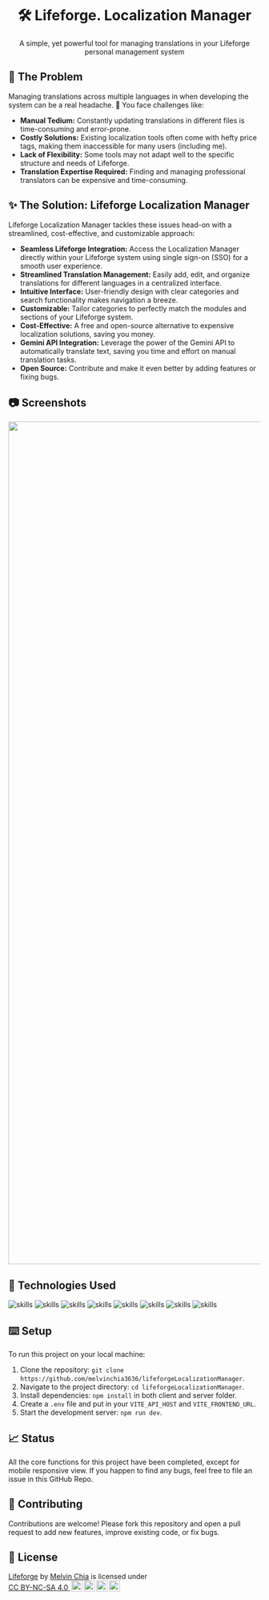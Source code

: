 <center><h1 align="center">🛠️ Lifeforge. Localization Manager</h1></center>

<p align="center">A simple, yet powerful tool for managing translations in your Lifeforge personal management system</p>

## 🤔 The Problem

Managing translations across multiple languages in when developing the system can be a real headache. 🤯 You face challenges like:

- **Manual Tedium:**  Constantly updating translations in different files is time-consuming and error-prone.
- **Costly Solutions:** Existing localization tools often come with hefty price tags, making them inaccessible for many users (including me).
- **Lack of Flexibility:**  Some tools may not adapt well to the specific structure and needs of Lifeforge.
- **Translation Expertise Required:**  Finding and managing professional translators can be expensive and time-consuming.

## ✨ The Solution: Lifeforge Localization Manager

Lifeforge Localization Manager tackles these issues head-on with a streamlined, cost-effective, and customizable approach:

- **Seamless Lifeforge Integration:** Access the Localization Manager directly within your Lifeforge system using single sign-on (SSO) for a smooth user experience.
- **Streamlined Translation Management:** Easily add, edit, and organize translations for different languages in a centralized interface.
- **Intuitive Interface:** User-friendly design with clear categories and search functionality makes navigation a breeze.
- **Customizable:** Tailor categories to perfectly match the modules and sections of your Lifeforge system.
- **Cost-Effective:**  A free and open-source alternative to expensive localization solutions, saving you money.
- **Gemini API Integration:**  Leverage the power of the Gemini API to automatically translate text, saving you time and effort on manual translation tasks.
- **Open Source:** Contribute and make it even better by adding features or fixing bugs.

## 📷 Screenshots

<div align="center">
<img width="1680" alt="图片" src="https://github.com/melvinchia3636/lifeforgeLocalizationManager/assets/64565584/a56de0ca-b44b-48f7-8057-20d96ff51b49">

</div>

## 🔧 Technologies Used
![skills](https://img.shields.io/badge/-TYPECRIPT-FF0000?style=for-the-badge&logo=javascript&logoColor=white&color=3178C6)
![skills](https://img.shields.io/badge/-HTML-FF0000?style=for-the-badge&logo=html5&logoColor=white&color=orange)
![skills](https://img.shields.io/badge/-CSS-FF0000?style=for-the-badge&logo=css3&logoColor=white&color=blue)
![skills](https://img.shields.io/badge/-TAILWIND_CSS-FF0000?style=for-the-badge&logo=tailwindcss&logoColor=white&color=teal)
![skills](https://img.shields.io/badge/-REACT_JS-FF0000?style=for-the-badge&logo=react&logoColor=white&color=skyblue)
![skills](https://img.shields.io/badge/-NODE_JS-FF0000?style=for-the-badge&logo=node.js&logoColor=white&color=green)
![skills](https://img.shields.io/badge/-EXPRESS_JS-FF0000?style=for-the-badge&logo=express&logoColor=white&color=black)
![skills](https://img.shields.io/badge/-POCKETBASE-FF0000?style=for-the-badge&logo=pocketbase&logoColor=black&color=white)

## ⌨️ Setup

To run this project on your local machine:

1. Clone the repository: `git clone https://github.com/melvinchia3636/lifeforgeLocalizationManager`.
2. Navigate to the project directory: `cd lifeforgeLocalizationManager`.
3. Install dependencies: `npm install` in both client and server folder.
4. Create a `.env` file and put in your `VITE_API_HOST` and `VITE_FRONTEND_URL`.
5. Start the development server: `npm run dev`.

## 📈 Status

All the core functions for this project have been completed, except for mobile responsive view. If you happen to find any bugs, feel free to file an issue in this GitHub Repo.

## 🤝 Contributing

Contributions are welcome! Please fork this repository and open a pull request to add new features, improve existing code, or fix bugs.

## 📄 License

<p xmlns:cc="http://creativecommons.org/ns#" xmlns:dct="http://purl.org/dc/terms/"><a property="dct:title" rel="cc:attributionURL" href="https://github.com/melvinchia3636/lifeforge">Lifeforge</a> by <a rel="cc:attributionURL dct:creator" property="cc:attributionName" href="https://thecodeblog.net">Melvin Chia</a> is licensed under <a href="https://creativecommons.org/licenses/by-nc-sa/4.0/?ref=chooser-v1" target="_blank" rel="license noopener noreferrer" style="display:inline-block;">CC BY-NC-SA 4.0 <img style="height:22px!important;margin-left:3px;vertical-align:text-bottom;" src="https://mirrors.creativecommons.org/presskit/icons/cc.svg?ref=chooser-v1" alt=""><img style="height:22px!important;margin-left:3px;vertical-align:text-bottom;" src="https://mirrors.creativecommons.org/presskit/icons/by.svg?ref=chooser-v1" alt=""><img style="height:22px!important;margin-left:3px;vertical-align:text-bottom;" src="https://mirrors.creativecommons.org/presskit/icons/nc.svg?ref=chooser-v1" alt=""><img style="height:22px!important;margin-left:3px;vertical-align:text-bottom;" src="https://mirrors.creativecommons.org/presskit/icons/sa.svg?ref=chooser-v1" alt=""></a></p> 
